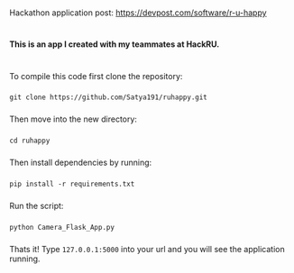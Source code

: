#
Hackathon application post:
https://devpost.com/software/r-u-happy
#

#
**This is an app I created with my teammates at HackRU.**
#

###
To compile this code first clone the repository:
###

```
git clone https://github.com/Satya191/ruhappy.git
```

###
Then move into the new directory:
###

```
cd ruhappy
```


###
Then install dependencies by running:
###

```
pip install -r requirements.txt
```

###
Run the script:
###

```
python Camera_Flask_App.py
```

###
Thats it! Type ```127.0.0.1:5000``` into your url and you will see the application running.
###
